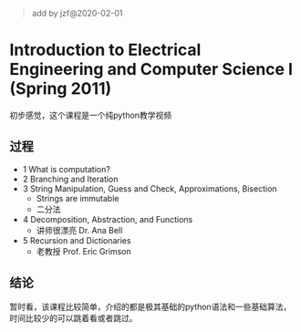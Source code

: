> add by jzf@2020-02-01 

# Introduction to Electrical Engineering and Computer Science I (Spring 2011)

初步感觉，这个课程是一个纯python教学视频

## 过程

* 1	What is computation?
* 2	Branching and Iteration
* 3	String Manipulation, Guess and Check, Approximations, Bisection
    * Strings are immutable
    * 二分法
* 4 Decomposition, Abstraction, and Functions
    * 讲师很漂亮 Dr. Ana Bell
* 5 Recursion and Dictionaries
    * 老教授 Prof. Eric Grimson
## 结论

暂时看，该课程比较简单，介绍的都是极其基础的python语法和一些基础算法，时间比较少的可以跳着看或者跳过。

